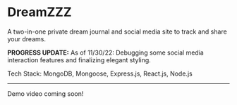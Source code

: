# DreamZZZ
A two-in-one private dream journal and social media site to track and share your dreams.

**PROGRESS UPDATE:** As of 11/30/22: Debugging some social media interaction features and finalizing elegant styling.

<div>
Tech Stack: MongoDB, Mongoose, Express.js, React.js, Node.js
</div>

---

Demo video coming soon!
